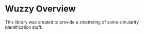 # Wuzzy Overview
This library was created to provide a smattering of some simularity identification stuff.
